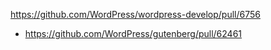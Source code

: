 https://github.com/WordPress/wordpress-develop/pull/6756

* https://github.com/WordPress/gutenberg/pull/62461
